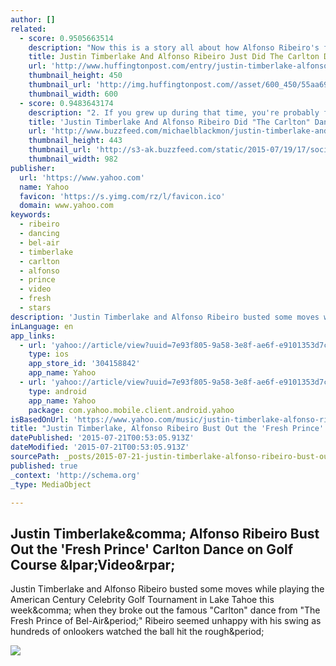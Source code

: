 ```yaml
---
author: []
related:
  - score: 0.9505663514
    description: "Now this is a story all about how Alfonso Ribeiro's frown got flipped, turned upside down. After hitting a disappointing shot at the American Century Celebrity Golf Tournament in Lake Tahoe,﻿ Nevada, on Friday, Ribeiro seemed like he needed some encouragement -- so Justin Timberlake and the crowd started cheering him on."
    title: Justin Timberlake And Alfonso Ribeiro Just Did The Carlton Dance
    url: 'http://www.huffingtonpost.com/entry/justin-timberlake-alfonso-ribeiro-carlton-dance_55aa67c2e4b065dfe89e84fb'
    thumbnail_height: 450
    thumbnail_url: 'http://img.huffingtonpost.com//asset/600_450/55aa69f51300002e009d7b0f.jpeg?cache=9o32yyoZYO'
    thumbnail_width: 600
  - score: 0.9483643174
    description: "2. If you grew up during that time, you're probably familiar with Carlton Banks' famous dance. 3. And who doesn't know Justin Timberlake, aka the guy who singlehandedly brought sexy back. 4. Ribeiro and Timberlake were together this weekend at the American Century Celebrity Golf Tournament in Lake Tahoe."
    title: 'Justin Timberlake And Alfonso Ribeiro Did "The Carlton" Dance And It Was...'
    url: 'http://www.buzzfeed.com/michaelblackmon/justin-timberlake-and-alfonso-ribeiro-did-the-carlton-dance'
    thumbnail_height: 443
    thumbnail_url: 'http://s3-ak.buzzfeed.com/static/2015-07/19/17/social_promotion/webdr02/facebook-social-promotion-25354-1437341723-3.png'
    thumbnail_width: 982
publisher:
  url: 'https://www.yahoo.com'
  name: Yahoo
  favicon: 'https://s.yimg.com/rz/l/favicon.ico'
  domain: www.yahoo.com
keywords:
  - ribeiro
  - dancing
  - bel-air
  - timberlake
  - carlton
  - alfonso
  - prince
  - video
  - fresh
  - stars
description: 'Justin Timberlake and Alfonso Ribeiro busted some moves while playing the American Century Celebrity Golf Tournament in Lake Tahoe this week, when they broke out the famous "Carlton" dance from "The Fresh Prince of Bel-Air." Ribeiro seemed unhappy with his swing as hundreds of onlookers watched the ball hit the rough.'
inLanguage: en
app_links:
  - url: 'yahoo://article/view?uuid=7e93f805-9a58-3e8f-ae6f-e9101353d7c1&src=fb'
    type: ios
    app_store_id: '304158842'
    app_name: Yahoo
  - url: 'yahoo://article/view?uuid=7e93f805-9a58-3e8f-ae6f-e9101353d7c1&src=fb'
    type: android
    app_name: Yahoo
    package: com.yahoo.mobile.client.android.yahoo
isBasedOnUrl: 'https://www.yahoo.com/music/justin-timberlake-alfonso-ribeiro-bust-out-the-124494795551.html'
title: "Justin Timberlake, Alfonso Ribeiro Bust Out the 'Fresh Prince' Carlton Dance on Golf Course (Video)"
datePublished: '2015-07-21T00:53:05.913Z'
dateModified: '2015-07-21T00:53:05.913Z'
sourcePath: _posts/2015-07-21-justin-timberlake-alfonso-ribeiro-bust-out-the-fresh-princ.md
published: true
_context: 'http://schema.org'
_type: MediaObject

---
```

<article style=""><h1>Justin Timberlake&amp;comma; Alfonso Ribeiro Bust Out the 'Fresh Prince' Carlton Dance on Golf Course &amp;lpar;Video&amp;rpar;</h1><p>Justin Timberlake and Alfonso Ribeiro busted some moves while playing the American Century Celebrity Golf Tournament in Lake Tahoe this week&amp;comma; when they broke out the famous "Carlton" dance from "The Fresh Prince of Bel-Air&amp;period;" Ribeiro seemed unhappy with his swing as hundreds of onlookers watched the ball hit the rough&amp;period;</p><img src="https://s.yimg.com/cd/resizer/2.0/FIT_TO_WIDTH-w618/5112a4fb29c91c9c2c2f4049582781666cd03520.jpg" /></article>
